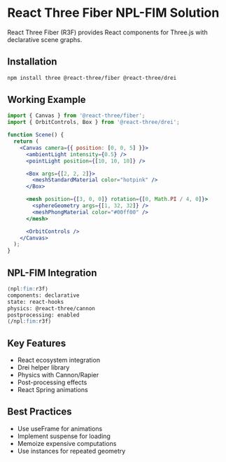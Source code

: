 # React Three Fiber NPL-FIM Solution

React Three Fiber (R3F) provides React components for Three.js with declarative scene graphs.

## Installation

```bash
npm install three @react-three/fiber @react-three/drei
```

## Working Example

```jsx
import { Canvas } from '@react-three/fiber';
import { OrbitControls, Box } from '@react-three/drei';

function Scene() {
  return (
    <Canvas camera={{ position: [0, 0, 5] }}>
      <ambientLight intensity={0.5} />
      <pointLight position={[10, 10, 10]} />

      <Box args={[2, 2, 2]}>
        <meshStandardMaterial color="hotpink" />
      </Box>

      <mesh position={[3, 0, 0]} rotation={[0, Math.PI / 4, 0]}>
        <sphereGeometry args={[1, 32, 32]} />
        <meshPhongMaterial color="#00ff00" />
      </mesh>

      <OrbitControls />
    </Canvas>
  );
}
```

## NPL-FIM Integration

```markdown
⟨npl:fim:r3f⟩
components: declarative
state: react-hooks
physics: @react-three/cannon
postprocessing: enabled
⟨/npl:fim:r3f⟩
```

## Key Features
- React ecosystem integration
- Drei helper library
- Physics with Cannon/Rapier
- Post-processing effects
- React Spring animations

## Best Practices
- Use useFrame for animations
- Implement suspense for loading
- Memoize expensive computations
- Use instances for repeated geometry